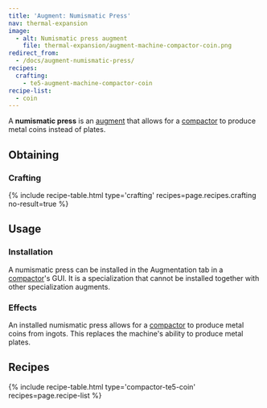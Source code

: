 ```yaml
---
title: 'Augment: Numismatic Press'
nav: thermal-expansion
image:
  - alt: Numismatic press augment
    file: thermal-expansion/augment-machine-compactor-coin.png
redirect_from:
  - /docs/augment-numismatic-press/
recipes:
  crafting:
    - te5-augment-machine-compactor-coin
recipe-list:
  - coin
---
```


A **numismatic press** is an [augment](/docs/thermal-expansion/augments/) that allows for a
[compactor](/docs/thermal-expansion/compactor/) to produce metal coins instead of plates.


Obtaining
---------

### Crafting
{% include recipe-table.html type='crafting' recipes=page.recipes.crafting no-result=true %}


Usage
-----

### Installation
A numismatic press can be installed in the Augmentation tab in a
[compactor](/docs/thermal-expansion/compactor/)'s GUI. It is a specialization that cannot be
installed together with other specialization augments.

### Effects
An installed numismatic press allows for a [compactor](/docs/thermal-expansion/compactor/) to
produce metal coins from ingots. This replaces the machine's ability to produce
metal plates.


Recipes
-------

{% include recipe-table.html type='compactor-te5-coin' recipes=page.recipe-list %}
